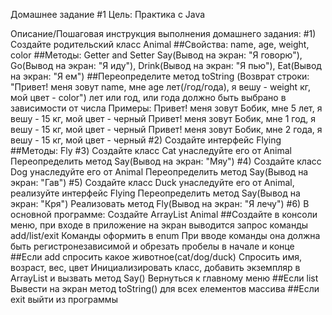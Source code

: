 Домашнее задание #1
Цель:
Практика с Java


Описание/Пошаговая инструкция выполнения домашнего задания:
#1) Создайте родительский класс
Animal
##Свойства:
name, age, weight, color
##Методы:
Getter and Setter
Say(Вывод на экран: "Я говорю"),
Go(Вывод на экран: "Я иду"),
Drink(Вывод на экран: "Я пью"),
Eat(Вывод на экран: "Я ем")
##Переопределите метод toString (Возврат строки: "Привет! меня зовут name, мне age лет(/год/года), я вешу - weight кг, мой цвет - color") лет или год, или года должно быть выбрано в зависимости от числа
Примеры:
Привет! меня зовут Бобик, мне 5 лет, я вешу - 15 кг, мой цвет - черный
Привет! меня зовут Бобик, мне 1 год, я вешу - 15 кг, мой цвет - черный
Привет! меня зовут Бобик, мне 2 года, я вешу - 15 кг, мой цвет - черный
#2) Создайте интерфейс Flying
##Методы:
Fly
#3) Создайте класс Cat унаследуйте его от Animal
Переопределить метод Say(Вывод на экран: "Мяу")
#4) Создайте класс Dog унаследуйте его от Animal
Переопределить метод Say(Вывод на экран: "Гав")
#5) Создайте класс Duck унаследуйте его от Animal, реализуйте интерфейс Flying
Переопределить метод Say(Вывод на экран: "Кря")
Реализовать метод Fly(Вывод на экран: "Я лечу")
#6) В основной программе:
Создайте ArrayList Animal
##Создайте в консоли меню, при входе в приложение на экран выводится запрос команды add/list/exit
Команды оформить в enum
При вводе команды она должна быть регистронезависимой и обрезать пробелы в начале и конце
##Если add
спросить какое животное(cat/dog/duck)
Спросить имя, возраст, вес, цвет
Инициализировать класс, добавить экземпляр в ArrayList и вызвать метод Say()
Вернуться к главному меню
##Если list
Вывести на экран метод toString() для всех елементов массива
##Если exit
выйти из программы
